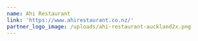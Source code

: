 ```yaml
---
name: Ahi Restaurant
link: 'https://www.ahirestaurant.co.nz/'
partner_logo_image: /uploads/ahi-restaurant-auckland2x.png
---
```



